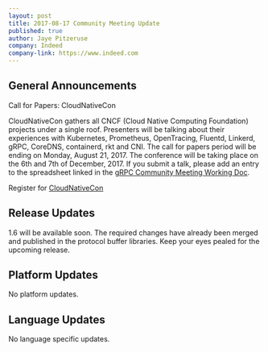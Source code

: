 ```yaml
---
layout: post
title: 2017-08-17 Community Meeting Update
published: true
author: Jaye Pitzeruse
company: Indeed
company-link: https://www.indeed.com
---
```


## General Announcements

Call for Papers: CloudNativeCon

CloudNativeCon gathers all CNCF (Cloud Native Computing Foundation) projects under a single roof. 
Presenters will be talking about their experiences with Kubernetes, Prometheus, OpenTracing, Fluentd, Linkerd, gRPC, CoreDNS, containerd, rkt and CNI.
The call for papers period will be ending on Monday, August 21, 2017.
The conference will be taking place on the 6th and 7th of December, 2017.
If you submit a talk, please add an entry to the spreadsheet linked in the [gRPC Community Meeting Working Doc].

Register for [CloudNativeCon]

## Release Updates

1.6 will be available soon.
The required changes have already been merged and published in the protocol buffer libraries.
Keep your eyes pealed for the upcoming release.

## Platform Updates

No platform updates.

## Language Updates

No language specific updates.

[gRPC Community Meeting Working Doc]: https://docs.google.com/document/d/1DTMEbBNmzNbZBh8nOivsnnw3CwUr1Q7WGRe7rNxyHOU/edit#bookmark=id.7qk9qf3ri75m
[CloudNativeCon]: https://events.linuxfoundation.org/events/cloudnativecon-and-kubecon-north-america/attend/register
